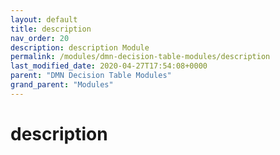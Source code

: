```yaml
---
layout: default
title: description 
nav_order: 20
description: description Module
permalink: /modules/dmn-decision-table-modules/description
last_modified_date: 2020-04-27T17:54:08+0000
parent: "DMN Decision Table Modules"
grand_parent: "Modules"
---
```


# description